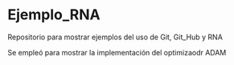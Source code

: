 # Ejemplo_RNA
Repositorio para mostrar ejemplos del uso de Git, Git_Hub y RNA

Se empleó para mostrar la implementación del optimizaodr ADAM
